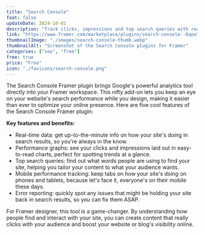 ```yaml
---
title: "Search Console"
feat: false
updateDate: 2024-10-02
description: "Track clicks, impressions and top search queries with real-time updates directly from Framer."
link: "https://www.framer.com/marketplace/plugins/search-console--6qoo7rj8055tzpgjzda3pojoi/?via=julesvcode"
thumbnailImage: "./images/search-console-thumb.webp"
thumbnailAlt: "Screenshot of the Search Console plugins for Framer"
categories: ["seo", "free"]
free: true
price: "Free"
icon: "./favicons/search-console.png"
---
```


The Search Console Framer plugin brings Google's powerful analytics tool directly into your Framer workspace. This nifty add-on lets you keep an eye on your website's search performance while you design, making it easier than ever to optimize your online presence.
Here are five cool features of the Search Console Framer plugin:

<b>Key features and benefits:</b>

- Real-time data: get up-to-the-minute info on how your site's doing in search results, so you're always in the know.
- Performance graphs: see your clicks and impressions laid out in easy-to-read charts, perfect for spotting trends at a glance.
- Top search queries: find out what words people are using to find your site, helping you tailor your content to what your audience wants.
- Mobile performance tracking: keep tabs on how your site's doing on phones and tablets, because let's face it, everyone's on their mobile these days.
- Error reporting: quickly spot any issues that might be holding your site back in search results, so you can fix them ASAP.

For Framer designer, this tool is a game-changer. By understanding how people find and interact with your site, you can create content that really clicks with your audience and boost your website or blog's visibility online.
